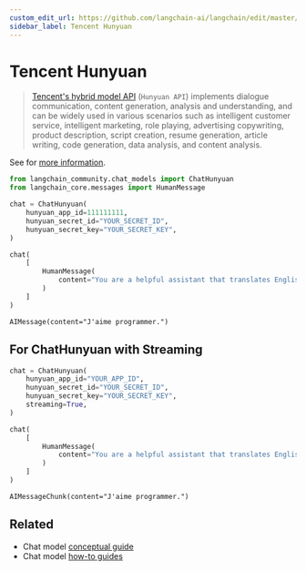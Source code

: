 ```yaml
---
custom_edit_url: https://github.com/langchain-ai/langchain/edit/master/docs/docs/integrations/chat/tencent_hunyuan.ipynb
sidebar_label: Tencent Hunyuan
---
```

# Tencent Hunyuan

>[Tencent's hybrid model API](https://cloud.tencent.com/document/product/1729) (`Hunyuan API`) 
> implements dialogue communication, content generation, 
> analysis and understanding, and can be widely used in various scenarios such as intelligent 
> customer service, intelligent marketing, role playing, advertising copywriting, product description,
> script creation, resume generation, article writing, code generation, data analysis, and content
> analysis.

See for [more information](https://cloud.tencent.com/document/product/1729).


```python
from langchain_community.chat_models import ChatHunyuan
from langchain_core.messages import HumanMessage
```


```python
chat = ChatHunyuan(
    hunyuan_app_id=111111111,
    hunyuan_secret_id="YOUR_SECRET_ID",
    hunyuan_secret_key="YOUR_SECRET_KEY",
)
```


```python
chat(
    [
        HumanMessage(
            content="You are a helpful assistant that translates English to French.Translate this sentence from English to French. I love programming."
        )
    ]
)
```



```output
AIMessage(content="J'aime programmer.")
```


## For ChatHunyuan with Streaming


```python
chat = ChatHunyuan(
    hunyuan_app_id="YOUR_APP_ID",
    hunyuan_secret_id="YOUR_SECRET_ID",
    hunyuan_secret_key="YOUR_SECRET_KEY",
    streaming=True,
)
```


```python
chat(
    [
        HumanMessage(
            content="You are a helpful assistant that translates English to French.Translate this sentence from English to French. I love programming."
        )
    ]
)
```



```output
AIMessageChunk(content="J'aime programmer.")
```



## Related

- Chat model [conceptual guide](/docs/concepts/#chat-models)
- Chat model [how-to guides](/docs/how_to/#chat-models)
